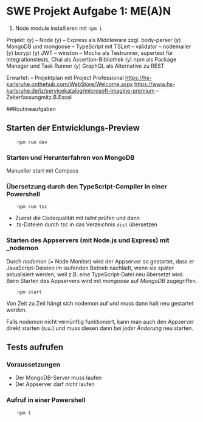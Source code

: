 # SWE Projekt Aufgabe 1: ME(A)N

1. Node module installieren mit `npm i`

Projekt:
(y) – Node
(y) – Express als Middleware zzgl. body-parser
(y) MongoDB und mongoose
– TypeScript mit TSLint
– validator
– nodemailer
(y) bcrypt
(y) JWT
– winston
– Mocha als Testrunner, supertest für Integrationstests, Chai als Assertion-Bibliothek
(y) npm als Package Manager und Task Runner
(y) GraphQL als Alternative zu REST

Erwartet:
– Projektplan mit Project Professional https://hs-karlsruhe.onthehub.com/WebStore/Welcome.aspx https://www.hs-karlsruhe.de/iz/servicekatalog/microsoft-imagine-premium
– Zeiterfassungmitz.B.Excel

##Routineaufgaben

## Starten der Entwicklungs-Preview

```CMD
    npm run dev
```

### Starten und Herunterfahren von MongoDB

Manueller start mit Compass

### Übersetzung durch den TypeScript-Compiler in einer Powershell

```CMD
    npm run tsc
```

- Zuerst die Codequalität mit _tslint_ prüfen und dann
- .ts-Dateien durch _tsc_ in das Verzeichnis `dist` übersetzen

### Starten des Appservers (mit Node.js und Express) mit \_nodemon

Durch _nodemon_ (= Node Monitor) wird der Appserver so gestartet, dass er
JavaScript-Dateien im laufenden Betrieb nachlädt, wenn sie später aktualisiert
werden, weil z.B. eine TypeScript-Datei neu übersetzt wird.
Beim Starten des Appservers wird mit _mongoose_ auf _MongoDB_ zugegriffen.

```CMD
    npm start
```

Von Zeit zu Zeit hängt sich nodemon auf und muss dann halt neu gestartet werden.

Falls _nodemon_ nicht vernünftig funktioniert, kann man auch den Appserver
direkt starten (s.u.) und muss diesen dann _bei jeder Änderung_ neu starten.

## Tests aufrufen

### Voraussetzungen

- Der MongoDB-Server muss laufen
- Der Appserver darf _nicht_ laufen

### Aufruf in einer Powershell

```CMD
    npm t
```
